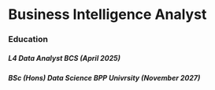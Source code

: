 # Business Intelligence Analyst

### Education
##### L4 Data Analyst  BCS (April 2025)
##### BSc (Hons) Data Science  BPP Univrsity (November 2027)
